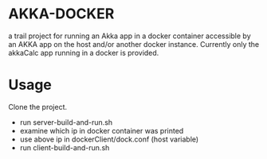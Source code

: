 # AKKA-DOCKER
a trail project for running an Akka app in a docker container accessible by an AKKA app on the host and/or another docker instance.
Currently only the akkaCalc app running in a docker is provided.

# Usage

Clone the project.

* run server-build-and-run.sh
* examine which ip in docker container was printed
* use above ip in dockerClient/dock.conf (host variable)
* run client-build-and-run.sh 
